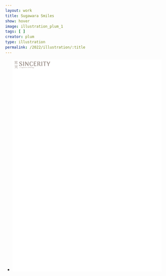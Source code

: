 ```yaml
---
layout: work
title: Sugawara Smiles
show: hover
image: illustration_plum_1
tags: [ ]
creator: plum
type: illustration
permalink: /2022/illustration/:title
---
```

<div class="fullscreen-image-slider">
  <div class="slides" role="region" aria-label="FullScreen Pictures" data-slide>
    <ul class="slide-container">
      <li data-slide=1 class="is-active slide">
        <img class="visual" id="illustration_plum_1" src="/assets/images/watermark.png" alt="page1">
      </li>
    </ul>
  </div>
</div>